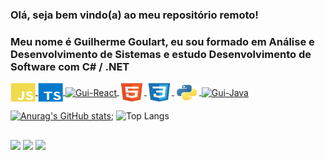 ### Olá, seja bem vindo(a) ao meu repositório remoto! 
### Meu nome é Guilherme Goulart, eu sou formado em Análise e Desenvolvimento de Sistemas e estudo Desenvolvimento de Software com C# / .NET

<div align="center">
  <a href="https://github.com/guilhermegoulart">
</div>
<div style="display: inline_block">
  <img align="center" alt="Gui-Js" height="30" width="40" src="https://raw.githubusercontent.com/devicons/devicon/master/icons/javascript/javascript-plain.svg">
  <img align="center" alt="Rafa-Ts" height="30" width="40" src="https://raw.githubusercontent.com/devicons/devicon/master/icons/typescript/typescript-plain.svg">
  <img align="center" alt="Gui-React" height="30" width="40" src="https://cdn.jsdelivr.net/gh/devicons/devicon/icons/react/react-original.svg" />
  <img align="center" alt="Gui-HTML" height="30" width="40" src="https://raw.githubusercontent.com/devicons/devicon/master/icons/html5/html5-original.svg">
  <img align="center" alt="Gui-CSS" height="30" width="40" src="https://raw.githubusercontent.com/devicons/devicon/master/icons/css3/css3-original.svg">
  <img align="center" alt="Gui-Python" height="30" width="40" src="https://raw.githubusercontent.com/devicons/devicon/master/icons/python/python-original.svg">
  <img align="center" alt="Gui-Java" height="30" width="40" src="https://cdn.jsdelivr.net/gh/devicons/devicon/icons/java/java-original.svg">
</div>

  
  [![Anurag's GitHub stats](https://github-readme-stats.vercel.app/api?username=guilhermegoulart&show_icons=true&theme=tokyonight)](https://github.com/anuraghazra/github-readme-stats);
   ![Top Langs](https://github-readme-stats.vercel.app/api/top-langs/?username=guilhermegoulart&layout=compact&theme=tokyonight)
 
  
  ##
  
  <div>
    <a href="https://www.linkedin.com/in/guilhermegoulartmagela/" target="_blank"><img src="https://img.shields.io/badge/-LinkedIn-%230077B5?style=for-the-badge&logo=linkedin&logoColor=white" target="_blank"></a> 
    <a href="https://www.instagram.com/guilherme_goulart.m/" target="_blank"><img src="https://img.shields.io/badge/-Instagram-%23E4405F?style=for-the-badge&logo=instagram&logoColor=black" target="_blank"></a>
     <a href = "mailto:guilhermegoulartmagela@gmail.com
"><img src="https://img.shields.io/badge/-Gmail-%23333?style=for-the-badge&logo=gmail&logoColor=white" target="_blank"></a>
  </div>
  
